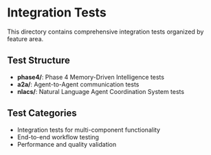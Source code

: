 # Integration Tests

This directory contains comprehensive integration tests organized by feature area.

## Test Structure
- **phase4/**: Phase 4 Memory-Driven Intelligence tests
- **a2a/**: Agent-to-Agent communication tests  
- **nlacs/**: Natural Language Agent Coordination System tests

## Test Categories
- Integration tests for multi-component functionality
- End-to-end workflow testing
- Performance and quality validation
